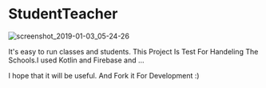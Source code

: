 # StudentTeacher


![screenshot_2019-01-03_05-24-26](https://user-images.githubusercontent.com/26750131/50633206-79497600-0f18-11e9-9dbe-9360b2d6acba.png)

It's easy to run classes and students.
This Project Is Test For Handeling The Schools.I used Kotlin and Firebase and ...

I hope that it will be useful.
And Fork it For Development :)
